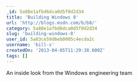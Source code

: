 ```yaml
---
_id: 5a88e1afbd6dca0d5f0d2d34
title: 'Building Windows 8'
url: 'http://blogs.msdn.com/b/b8/'
category: 5a88e1afbd6dca0d5f0d2d34
slug: 'building-windows-8'
user_id: 5a83ce59d6eb0005c4ecda2c
username: 'bill-s'
createdOn: '2013-04-05T11:29:38.000Z'
tags: []
---
```


An inside look from the Windows engineering team
